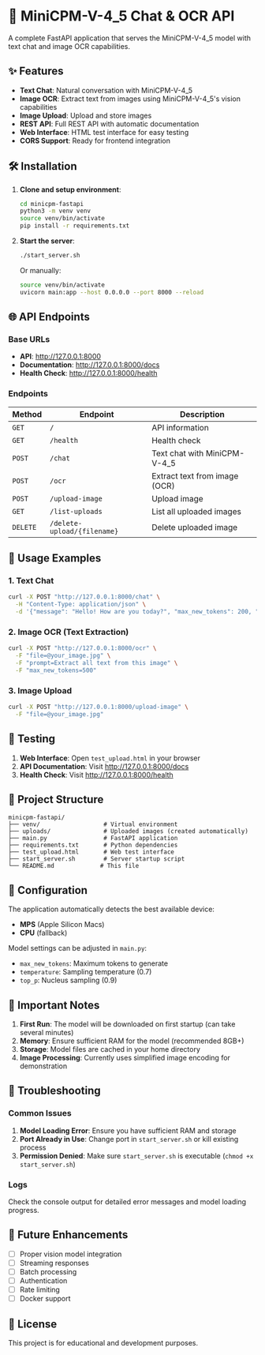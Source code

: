 # 🚀 MiniCPM-V-4_5 Chat & OCR API

A complete FastAPI application that serves the MiniCPM-V-4_5 model with text chat and image OCR capabilities.

## ✨ Features

- **Text Chat**: Natural conversation with MiniCPM-V-4_5
- **Image OCR**: Extract text from images using MiniCPM-V-4_5's vision capabilities
- **Image Upload**: Upload and store images
- **REST API**: Full REST API with automatic documentation
- **Web Interface**: HTML test interface for easy testing
- **CORS Support**: Ready for frontend integration

## 🛠️ Installation

1. **Clone and setup environment**:

   ```bash
   cd minicpm-fastapi
   python3 -m venv venv
   source venv/bin/activate
   pip install -r requirements.txt
   ```

2. **Start the server**:

   ```bash
   ./start_server.sh
   ```

   Or manually:

   ```bash
   source venv/bin/activate
   uvicorn main:app --host 0.0.0.0 --port 8000 --reload
   ```

## 🌐 API Endpoints

### Base URLs

- **API**: http://127.0.0.1:8000
- **Documentation**: http://127.0.0.1:8000/docs
- **Health Check**: http://127.0.0.1:8000/health

### Endpoints

| Method   | Endpoint                    | Description                   |
| -------- | --------------------------- | ----------------------------- |
| `GET`    | `/`                         | API information               |
| `GET`    | `/health`                   | Health check                  |
| `POST`   | `/chat`                     | Text chat with MiniCPM-V-4_5  |
| `POST`   | `/ocr`                      | Extract text from image (OCR) |
| `POST`   | `/upload-image`             | Upload image                  |
| `GET`    | `/list-uploads`             | List all uploaded images      |
| `DELETE` | `/delete-upload/{filename}` | Delete uploaded image         |

## 📝 Usage Examples

### 1. Text Chat

```bash
curl -X POST "http://127.0.0.1:8000/chat" \
  -H "Content-Type: application/json" \
  -d '{"message": "Hello! How are you today?", "max_new_tokens": 200, "temperature": 0.7}'
```

### 2. Image OCR (Text Extraction)

```bash
curl -X POST "http://127.0.0.1:8000/ocr" \
  -F "file=@your_image.jpg" \
  -F "prompt=Extract all text from this image" \
  -F "max_new_tokens=500"
```

### 3. Image Upload

```bash
curl -X POST "http://127.0.0.1:8000/upload-image" \
  -F "file=@your_image.jpg"
```

## 🧪 Testing

1. **Web Interface**: Open `test_upload.html` in your browser
2. **API Documentation**: Visit http://127.0.0.1:8000/docs
3. **Health Check**: Visit http://127.0.0.1:8000/health

## 📁 Project Structure

```
minicpm-fastapi/
├── venv/                  # Virtual environment
├── uploads/               # Uploaded images (created automatically)
├── main.py                # FastAPI application
├── requirements.txt       # Python dependencies
├── test_upload.html       # Web test interface
├── start_server.sh        # Server startup script
└── README.md             # This file
```

## 🔧 Configuration

The application automatically detects the best available device:

- **MPS** (Apple Silicon Macs)
- **CPU** (fallback)

Model settings can be adjusted in `main.py`:

- `max_new_tokens`: Maximum tokens to generate
- `temperature`: Sampling temperature (0.7)
- `top_p`: Nucleus sampling (0.9)

## 🚨 Important Notes

1. **First Run**: The model will be downloaded on first startup (can take several minutes)
2. **Memory**: Ensure sufficient RAM for the model (recommended 8GB+)
3. **Storage**: Model files are cached in your home directory
4. **Image Processing**: Currently uses simplified image encoding for demonstration

## 🐛 Troubleshooting

### Common Issues

1. **Model Loading Error**: Ensure you have sufficient RAM and storage
2. **Port Already in Use**: Change port in `start_server.sh` or kill existing process
3. **Permission Denied**: Make sure `start_server.sh` is executable (`chmod +x start_server.sh`)

### Logs

Check the console output for detailed error messages and model loading progress.

## 🔮 Future Enhancements

- [ ] Proper vision model integration
- [ ] Streaming responses
- [ ] Batch processing
- [ ] Authentication
- [ ] Rate limiting
- [ ] Docker support

## 📄 License

This project is for educational and development purposes.
